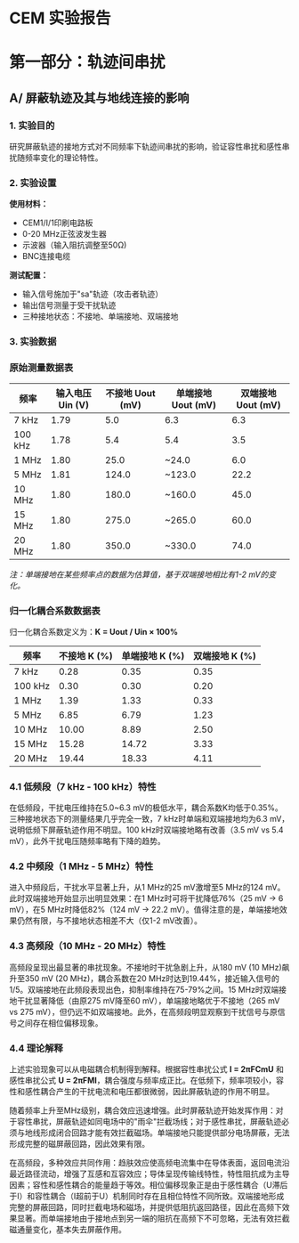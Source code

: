 # CEM 实验报告

# 第一部分：轨迹间串扰

## A/ 屏蔽轨迹及其与地线连接的影响

### 1. 实验目的

研究屏蔽轨迹的接地方式对不同频率下轨迹间串扰的影响，验证容性串扰和感性串扰随频率变化的理论特性。

### 2. 实验设置

**使用材料：**

- CEM1/I/1印刷电路板
- 0-20 MHz正弦波发生器
- 示波器（输入阻抗调整至50Ω)
- BNC连接电缆

**测试配置：**

- 输入信号施加于"sa"轨迹（攻击者轨迹）
- 输出信号测量于受干扰轨迹
- 三种接地状态：不接地、单端接地、双端接地

### 3. 实验数据

### 原始测量数据表

| 频率 | 输入电压 Uin (V) | 不接地 Uout (mV) | 单端接地 Uout (mV) | 双端接地 Uout (mV) |
| --- | --- | --- | --- | --- |
| 7 kHz | 1.79 | 5.0 | 6.3 | 6.3 |
| 100 kHz | 1.78 | 5.4 | 5.4 | 3.5 |
| 1 MHz | 1.80 | 25.0 | ~24.0 | 6.0 |
| 5 MHz | 1.81 | 124.0 | ~123.0 | 22.2 |
| 10 MHz | 1.80 | 180.0 | ~160.0 | 45.0 |
| 15 MHz | 1.80 | 275.0 | ~265.0 | 60.0 |
| 20 MHz | 1.80 | 350.0 | ~330.0 | 74.0 |

*注：单端接地在某些频率点的数据为估算值，基于双端接地相比有1-2 mV的变化。*

### 归一化耦合系数数据表

归一化耦合系数定义为：**K = Uout / Uin × 100%**

| 频率 | 不接地 K (%) | 单端接地 K (%) | 双端接地 K (%) |
| --- | --- | --- | --- |
| 7 kHz | 0.28 | 0.35 | 0.35 |
| 100 kHz | 0.30 | 0.30 | 0.20 |
| 1 MHz | 1.39 | 1.33 | 0.33 |
| 5 MHz | 6.85 | 6.79 | 1.23 |
| 10 MHz | 10.00 | 8.89 | 2.50 |
| 15 MHz | 15.28 | 14.72 | 3.33 |
| 20 MHz | 19.44 | 18.33 | 4.11 |

### **4.1 低频段（7 kHz - 100 kHz）特性**

在低频段，干扰电压维持在5.0~6.3 mV的极低水平，耦合系数K均低于0.35%。三种接地状态下的测量结果几乎完全一致，7 kHz时单端和双端接地均为6.3 mV，说明低频下屏蔽轨迹作用不明显。100 kHz时双端接地略有改善（3.5 mV vs 5.4 mV），此外干扰电压随频率略有下降的趋势。

### **4.2 中频段（1 MHz - 5 MHz）特性**

进入中频段后，干扰水平显著上升，从1 MHz的25 mV激增至5 MHz的124 mV。此时双端接地开始显示出明显效果：在1 MHz时可将干扰降低76%（25 mV → 6 mV），在5 MHz时降低82%（124 mV → 22.2 mV）。值得注意的是，单端接地效果仍然有限，与不接地状态相差不大（仅1-2 mV改善）。

### **4.3 高频段（10 MHz - 20 MHz）特性**

高频段呈现出最显著的串扰现象。不接地时干扰急剧上升，从180 mV (10 MHz)飙升至350 mV (20 MHz)，耦合系数在20 MHz时达到19.44%，接近输入信号的1/5。双端接地在此频段表现出色，抑制率维持在75-79%之间。15 MHz时双端接地干扰显著降低（由原275 mV降至60 mV），单端接地略优于不接地（265 mV vs 275 mV），但仍远不如双端接地。此外，在高频段明显观察到干扰信号与原信号之间存在相位偏移现象。

### **4.4 理论解释**

上述实验现象可以从电磁耦合机制得到解释。根据容性串扰公式 **I = 2πFCmU** 和感性串扰公式 **U = 2πFMI**，耦合强度与频率成正比。在低频下，频率项较小，容性和感性耦合产生的干扰电流和电压都很微弱，因此屏蔽轨迹的作用不明显。

随着频率上升至MHz级别，耦合效应迅速增强。此时屏蔽轨迹开始发挥作用：对于容性串扰，屏蔽轨迹如同电场中的"雨伞"拦截场线；对于感性串扰，屏蔽轨迹必须与地线形成闭合回路才能有效拦截磁场。单端接地只能提供部分电场屏蔽，无法形成完整的磁屏蔽回路，因此效果有限。

在高频段，多种效应共同作用：趋肤效应使高频电流集中在导体表面，返回电流沿最近路径流动，增强了互感和互容效应；导体呈现传输线特性，特性阻抗成为主导因素；容性和感性耦合的能量趋于等效。相位偏移现象正是由于感性耦合（U滞后于I）和容性耦合（I超前于U）机制同时存在且相位特性不同所致。双端接地形成完整的屏蔽回路，同时拦截电场和磁场，并提供低阻抗返回路径，因此在高频下效果显著。而单端接地由于接地点到另一端的阻抗在高频下不可忽略，无法有效拦截磁通量变化，基本失去屏蔽作用。